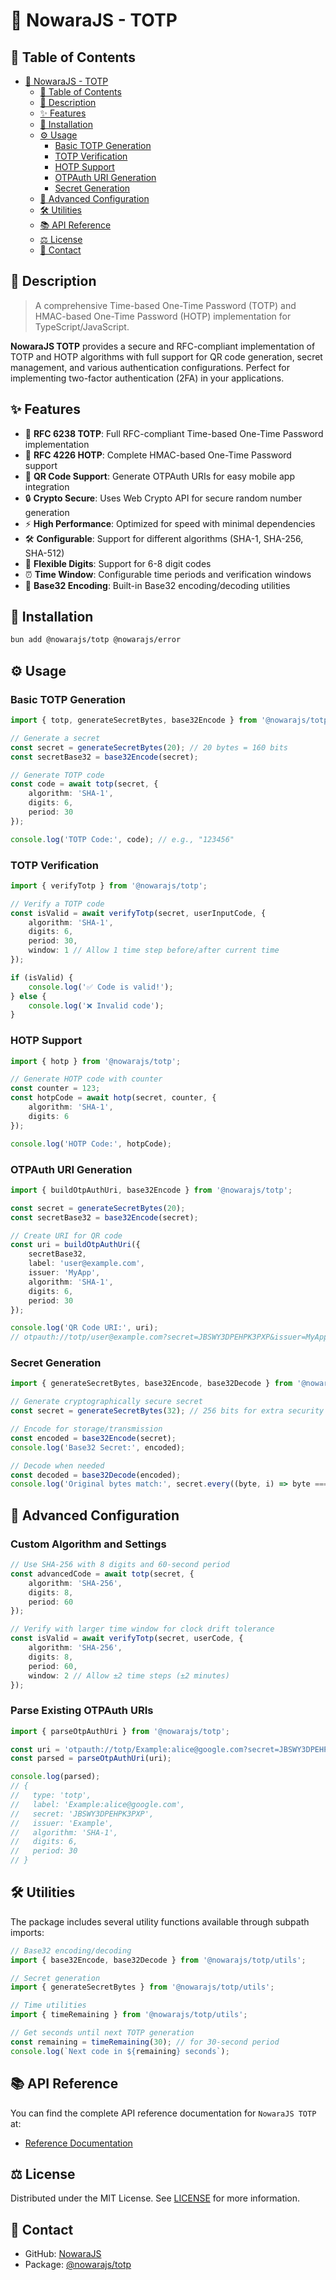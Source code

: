 # 🔐 NowaraJS - TOTP

## 📌 Table of Contents

- [🔐 NowaraJS - TOTP](#-nowarajs---totp)
	- [📌 Table of Contents](#-table-of-contents)
	- [📝 Description](#-description)
	- [✨ Features](#-features)
	- [🔧 Installation](#-installation)
	- [⚙️ Usage](#-usage)
		- [Basic TOTP Generation](#basic-totp-generation)
		- [TOTP Verification](#totp-verification)
		- [HOTP Support](#hotp-support)
		- [OTPAuth URI Generation](#otpauth-uri-generation)
		- [Secret Generation](#secret-generation)
	- [🔑 Advanced Configuration](#-advanced-configuration)
	- [🛠️ Utilities](#-utilities)
	- [📚 API Reference](#-api-reference)
	- [⚖️ License](#-license)
	- [📧 Contact](#-contact)

## 📝 Description

> A comprehensive Time-based One-Time Password (TOTP) and HMAC-based One-Time Password (HOTP) implementation for TypeScript/JavaScript.

**NowaraJS TOTP** provides a secure and RFC-compliant implementation of TOTP and HOTP algorithms with full support for QR code generation, secret management, and various authentication configurations. Perfect for implementing two-factor authentication (2FA) in your applications.

## ✨ Features

- 🔐 **RFC 6238 TOTP**: Full RFC-compliant Time-based One-Time Password implementation
- 🔑 **RFC 4226 HOTP**: Complete HMAC-based One-Time Password support
- 📱 **QR Code Support**: Generate OTPAuth URIs for easy mobile app integration
- 🔒 **Crypto Secure**: Uses Web Crypto API for secure random number generation
- ⚡ **High Performance**: Optimized for speed with minimal dependencies
- 🛠️ **Configurable**: Support for different algorithms (SHA-1, SHA-256, SHA-512)
- 📐 **Flexible Digits**: Support for 6-8 digit codes
- ⏰ **Time Window**: Configurable time periods and verification windows
- 🎯 **Base32 Encoding**: Built-in Base32 encoding/decoding utilities

## 🔧 Installation

```bash
bun add @nowarajs/totp @nowarajs/error
```

## ⚙️ Usage

### Basic TOTP Generation

```ts
import { totp, generateSecretBytes, base32Encode } from '@nowarajs/totp';

// Generate a secret
const secret = generateSecretBytes(20); // 20 bytes = 160 bits
const secretBase32 = base32Encode(secret);

// Generate TOTP code
const code = await totp(secret, {
	algorithm: 'SHA-1',
	digits: 6,
	period: 30
});

console.log('TOTP Code:', code); // e.g., "123456"
```

### TOTP Verification

```ts
import { verifyTotp } from '@nowarajs/totp';

// Verify a TOTP code
const isValid = await verifyTotp(secret, userInputCode, {
	algorithm: 'SHA-1',
	digits: 6,
	period: 30,
	window: 1 // Allow 1 time step before/after current time
});

if (isValid) {
	console.log('✅ Code is valid!');
} else {
	console.log('❌ Invalid code');
}
```

### HOTP Support

```ts
import { hotp } from '@nowarajs/totp';

// Generate HOTP code with counter
const counter = 123;
const hotpCode = await hotp(secret, counter, {
	algorithm: 'SHA-1',
	digits: 6
});

console.log('HOTP Code:', hotpCode);
```

### OTPAuth URI Generation

```ts
import { buildOtpAuthUri, base32Encode } from '@nowarajs/totp';

const secret = generateSecretBytes(20);
const secretBase32 = base32Encode(secret);

// Create URI for QR code
const uri = buildOtpAuthUri({
	secretBase32,
	label: 'user@example.com',
	issuer: 'MyApp',
	algorithm: 'SHA-1',
	digits: 6,
	period: 30
});

console.log('QR Code URI:', uri);
// otpauth://totp/user@example.com?secret=JBSWY3DPEHPK3PXP&issuer=MyApp
```

### Secret Generation

```ts
import { generateSecretBytes, base32Encode, base32Decode } from '@nowarajs/totp/utils';

// Generate cryptographically secure secret
const secret = generateSecretBytes(32); // 256 bits for extra security

// Encode for storage/transmission
const encoded = base32Encode(secret);
console.log('Base32 Secret:', encoded);

// Decode when needed
const decoded = base32Decode(encoded);
console.log('Original bytes match:', secret.every((byte, i) => byte === decoded[i]));
```

## 🔑 Advanced Configuration

### Custom Algorithm and Settings

```ts
// Use SHA-256 with 8 digits and 60-second period
const advancedCode = await totp(secret, {
	algorithm: 'SHA-256',
	digits: 8,
	period: 60
});

// Verify with larger time window for clock drift tolerance
const isValid = await verifyTotp(secret, userCode, {
	algorithm: 'SHA-256',
	digits: 8,
	period: 60,
	window: 2 // Allow ±2 time steps (±2 minutes)
});
```

### Parse Existing OTPAuth URIs

```ts
import { parseOtpAuthUri } from '@nowarajs/totp';

const uri = 'otpauth://totp/Example:alice@google.com?secret=JBSWY3DPEHPK3PXP&issuer=Example';
const parsed = parseOtpAuthUri(uri);

console.log(parsed);
// {
//   type: 'totp',
//   label: 'Example:alice@google.com',
//   secret: 'JBSWY3DPEHPK3PXP',
//   issuer: 'Example',
//   algorithm: 'SHA-1',
//   digits: 6,
//   period: 30
// }
```

## 🛠️ Utilities

The package includes several utility functions available through subpath imports:

```ts
// Base32 encoding/decoding
import { base32Encode, base32Decode } from '@nowarajs/totp/utils';

// Secret generation
import { generateSecretBytes } from '@nowarajs/totp/utils';

// Time utilities
import { timeRemaining } from '@nowarajs/totp/utils';

// Get seconds until next TOTP generation
const remaining = timeRemaining(30); // for 30-second period
console.log(`Next code in ${remaining} seconds`);
```

## 📚 API Reference

You can find the complete API reference documentation for `NowaraJS TOTP` at:

- [Reference Documentation](https://nowarajs.github.io/totp/)

## ⚖️ License

Distributed under the MIT License. See [LICENSE](./LICENSE) for more information.

## 📧 Contact

- GitHub: [NowaraJS](https://github.com/NowaraJS)
- Package: [@nowarajs/totp](https://www.npmjs.com/package/@nowarajs/totp)

